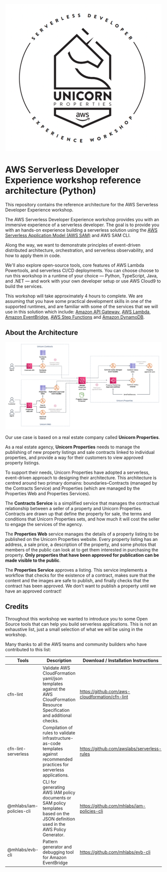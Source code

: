 ![AWS Serverless Developer Experience Workshop Reference Architecture](/docs/workshop_logo.png)

# AWS Serverless Developer Experience workshop reference architecture (Python)

This repository contains the reference architecture for the AWS Serverless Developer Experience workshop.

The AWS Serverless Developer Experience workshop provides you with an immersive experience of a serverless developer. The goal is to provide you with an hands-on experience building a serverless solution using the [AWS Serverless Application Model (AWS SAM)](https://aws.amazon.com/serverless/sam/) and AWS SAM CLI.

Along the way, we want to demonstrate principles of event-driven distributed architecture, orchestration, and serverless observability, and how to apply them in code.

We'll also explore open-source tools, core features of AWS Lambda Powertools, and serverless CI/CD deployments. You can choose choose to run this workshop in a runtime of your choice — Python, TypeScript, Java, and .NET — and work with your own developer setup or use AWS Cloud9 to build the services.

This workshop will take approximately 4 hours to complete. We are assuming that you have some practical development skills in one of the supported runtimes, and are familiar with some of the services that we will use in this solution which include: [Amazon API Gateway](https://aws.amazon.com/apigateway/), [AWS Lambda](https://aws.amazon.com/lambda/), [Amazon EventBridge](https://aws.amazon.com/eventbridge/), [AWS Step Functions](https://aws.amazon.com/step-functions/) and [Amazon DynamoDB](https://aws.amazon.com/dynamodb/).

## About the Architecture

![AWS Serverless Developer Experience Workshop Reference Architecture](/docs/architecture.png)

Our use case is based on a real estate company called **Unicorn Properties**.

As a real estate agency, **Unicorn Properties** needs to manage the publishing of new property listings and sale contracts linked to individual properties, and provide a way for their customers to view approved property listings.

To support their needs, Unicorn Properties have adopted a serverless, event-driven approach to designing their architecture. This architecture is centred around two primary domains: boundaries–Contracts (managed by the Contracts Service) and Properties (which are managed by the Properties Web and Properties Services).

The **Contracts Service** is a simplified service that manages the contractual relationship between a seller of a property and Unicorn Properties. Contracts are drawn up that define the property for sale, the terms and conditions that Unicorn Properties sets, and how much it will cost the seller to engage the services of the agency.

The **Properties Web** service manages the details of a property listing to be published on the Unicorn Properties website. Every property listing has an address, a sale price, a description of the property, and some photos that members of the public can look at to get them interested in purchasing the property. **Only properties that have been approved for publication can be made visible to the public**. 
 
The **Properties Service** approves a listing. This service implements a workflow that checks for the existence of a contract, makes sure that the content and the images are safe to publish, and finally checks that the contract has been approved. We don’t want to publish a property until we have an approved contract! 


## Credits

Throughout this workshop we wanted to introduce you to some Open Source tools that can help you build serverless applications. This is not an exhaustive list, just a small selection of what we will be using in the workshop.

Many thanks to all the AWS teams and community builders who have contributed to this list:

| Tools                 | Description | Download / Installation Instructions |
| --------------------- | ----------- | --------------------------------------- |
| cfn-lint | Validate AWS CloudFormation yaml/json templates against the AWS CloudFormation Resource Specification and additional checks. | https://github.com/aws-cloudformation/cfn-lint |
| cfn-lint-serverless | Compilation of rules to validate infrastructure-as-code templates against recommended practices for serverless applications. | https://github.com/awslabs/serverless-rules |
| @mhlabs/iam-policies-cli| CLI for generating AWS IAM policy documents or SAM policy templates based on the JSON definition used in the AWS Policy Generator. | https://github.com/mhlabs/iam-policies-cli |
| @mhlabs/evb-cli | Pattern generator and debugging tool for Amazon EventBridge | https://github.com/mhlabs/evb-cli |
